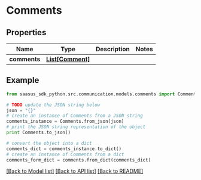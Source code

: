 # Comments


## Properties
Name | Type | Description | Notes
------------ | ------------- | ------------- | -------------
**comments** | [**List[Comment]**](Comment.md) |  | 

## Example

```python
from saasus_sdk_python.src.communication.models.comments import Comments

# TODO update the JSON string below
json = "{}"
# create an instance of Comments from a JSON string
comments_instance = Comments.from_json(json)
# print the JSON string representation of the object
print Comments.to_json()

# convert the object into a dict
comments_dict = comments_instance.to_dict()
# create an instance of Comments from a dict
comments_form_dict = comments.from_dict(comments_dict)
```
[[Back to Model list]](../README.md#documentation-for-models) [[Back to API list]](../README.md#documentation-for-api-endpoints) [[Back to README]](../README.md)


